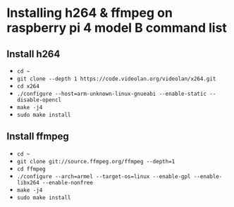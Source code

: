 # Installing h264 & ffmpeg on raspberry pi 4 model B command list
<h2>Install h264</h2>
<ul>
  <li><code>cd ~</code></li>
  <li><code>git clone --depth 1 https://code.videolan.org/videolan/x264.git</code></li>
  <li><code>cd x264</code></li>
  <li><code>./configure --host=arm-unknown-linux-gnueabi --enable-static --disable-opencl</code></li>
  <li><code>make -j4</code></li>
  <li><code>sudo make install</code></li>
</ul>
<h2>Install ffmpeg</h2>
<ul>
  <li><code>cd ~</code></li>
  <li><code>git clone git://source.ffmpeg.org/ffmpeg --depth=1</code></li>
  <li><code>cd ffmpeg</code></li>
  <li><code>./configure --arch=armel --target-os=linux --enable-gpl --enable-libx264 --enable-nonfree</code></li>
  <li><code>make -j4</code></li>
  <li><code>sudo make install</code></li>
</ul>
